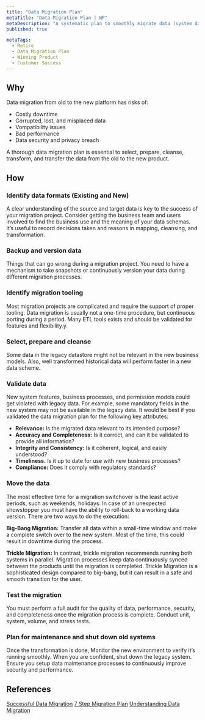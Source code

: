 ```yaml
---
title: "Data Migration Plan"
metaTitle: "Data Migration Plan | WP"
metaDescription: "A systematic plan to smoothly migrate data (system data, users, user data, etc.) from the old platform to a new platform with feature compatibility. Have a migration strategy."
published: true

metaTags:
  - Retire
  - Data Migration Plan
  - Winning Product
  - Customer Success
---
```


## Why

Data migration from old to the new platform has risks of:

- Costly downtime
- Corrupted, lost, and misplaced data
- Vompatibility issues
- Bad performance
- Data security and privacy breach

A thorough data migration plan is essential to select, prepare, cleanse, transform, and transfer the data from the old to the new product.

## How

### Identify data formats (Existing and New)

A clear understanding of the source and target data is key to the success of your migration project. Consider getting the business team and users involved to find the business use and the meaning of your data schemas. It’s useful to record decisions taken and reasons in mapping, cleansing, and transformation.

### Backup and version data

Things that can go wrong during a migration project. You need to have a mechanism to take snapshots or continuously version your data during different migration processes.

### Identify migration tooling

Most migration projects are complicated and require the support of proper tooling. Data migration is usually not a one-time procedure, but continuous porting during a period. Many ETL tools exists and should be validated for features and flexibility.y.

### Select, prepare and cleanse

Some data in the legacy datastore might not be relevant in the new business models. Also, well transformed historical data will perform faster in a new data scheme.

### Validate data

New system features, business processes, and permission models could get violated with legacy data. For example, some mandatory fields in the new system may not be available in the legacy data. It would be best if you validated the data migration plan for the following key attributes:

- **Relevance:** Is the migrated data relevant to its intended purpose?
- **Accuracy and Completeness:** Is it correct, and can it be validated to provide all information?
- **Integrity and Consistency:** Is it coherent, logical, and easily understood?
- **Timeliness.** Is it up to date for use with new business processes?
- **Compliance:** Does it comply with regulatory standards?

### Move the data
The most effective time for a migration switchover is the least active periods, such as weekends, holidays. In case of an unexpected showstopper you must have the ability to roll-back to a working data version. There are two ways to do the execution:

**Big-Bang Migration:** Transfer all data within a small-time window and make a complete switch over to the new system. Most of the time, this could result in downtime during the process.

**Trickle Migration:** In contrast, trickle migration recommends running both systems in parallel. Migration processes keep data continuously synced between the products until the migration is completed. Trickle Migration is a sophisticated design compared to big-bang, but it can result in a safe and smooth transition for the user.

### Test the migration
You must perform a full audit for the quality of data, performance, security, and completeness once the migration process is complete. Conduct unit, system, volume, and stress tests.

### Plan for maintenance and shut down old systems
Once the transformation is done, Monitor the new environment to verify it’s running smoothly. When you are confident, shut down the legacy system. Ensure you setup data maintenance processes to continuously improve security and performance.

## References

[Successful Data Migration](https://www.oracle.com/technetwork/middleware/oedq/successful-data-migration-wp-1555708.pdf)
[7 Step Migration Plan](https://nordic-backup.com/blog/7-steps-data-migration-plan/)
[Understanding Data Migration](https://www.talend.com/resources/understanding-data-migration-strategies-best-practices/)
